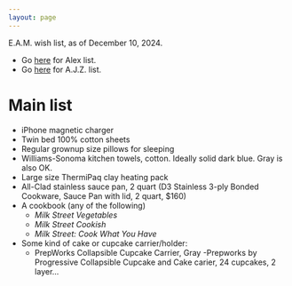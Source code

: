 ```yaml
---
layout: page
---
```


E.A.M. wish list, as of December 10, 2024.

- Go [here](/birthday-party/list-kid.html) for Alex list.
- Go [here](/birthday-party/list.html) for A.J.Z. list.

# Main list

- iPhone magnetic charger
- Twin bed 100% cotton sheets
- Regular grownup size pillows for sleeping
- Williams-Sonoma kitchen towels, cotton. Ideally solid dark blue. Gray is also OK.
- Large size ThermiPaq clay heating pack
- All-Clad stainless sauce pan, 2 quart (D3 Stainless 3-ply Bonded Cookware, Sauce Pan with lid, 2 quart, $160)
- A cookbook (any of the following)
    - *Milk Street Vegetables*
    - *Milk Street Cookish*
    - *Milk Street: Cook What You Have*
- Some kind of cake or cupcake carrier/holder:
    - PrepWorks Collapsible Cupcake Carrier, Gray
     -Prepworks by Progressive Collapsible Cupcake and Cake carier, 24 cupcakes, 2 layer...
